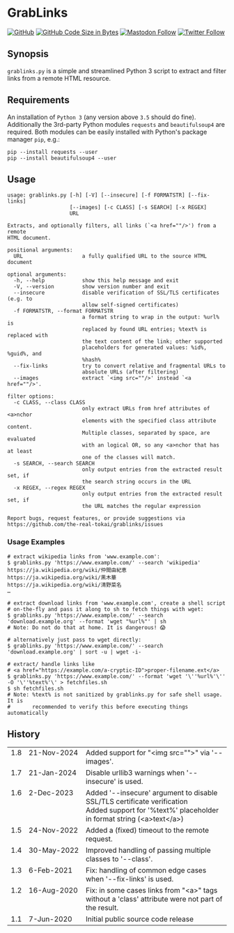 # GrabLinks

[![GitHub](https://img.shields.io/github/license/the-real-tokai/grablinks?color=green&label=License&style=flat)](https://github.com/the-real-tokai/grablinks/blob/master/LICENSE)
[![GitHub Code Size in Bytes](https://img.shields.io/github/languages/code-size/the-real-tokai/grablinks?label=Code%20Size&style=flat)](https://github.com/the-real-tokai/grablinks/)
[![Mastodon Follow](https://img.shields.io/badge/mastodon-follow?id=109326414755382704&server=https%3A%2F%2Fsocial.anoxinon.de&color=blue&label=Follow%20%40binaryriot&style=flat)](https://social.anoxinon.de/@binaryriot)
[![Twitter Follow](https://img.shields.io/badge/twitter-follow?user=binaryriot&color=blue&label=Follow%20%40binaryriot&style=flat)](https://twitter.com/binaryriot)

## Synopsis

`grablinks.py` is a simple and streamlined Python 3 script to extract and filter links from a remote HTML resource.

## Requirements

An installation of `Python 3` (any version above `3.5` should do fine). Additionally the 3rd-party Python modules `requests`
and `beautifulsoup4` are required. Both modules can be easily installed with Python's package manager `pip`, e.g.:

``` shell
pip --install requests --user
pip --install beautifulsoup4 --user
```

## Usage

```
usage: grablinks.py [-h] [-V] [--insecure] [-f FORMATSTR] [--fix-links]
                    [--images] [-c CLASS] [-s SEARCH] [-x REGEX]
                    URL

Extracts, and optionally filters, all links (`<a href=""/>') from a remote
HTML document.

positional arguments:
  URL                   a fully qualified URL to the source HTML document

optional arguments:
  -h, --help            show this help message and exit
  -V, --version         show version number and exit
  --insecure            disable verification of SSL/TLS certificates (e.g. to
                        allow self-signed certificates)
  -f FORMATSTR, --format FORMATSTR
                        a format string to wrap in the output: %url% is
                        replaced by found URL entries; %text% is replaced with
                        the text content of the link; other supported
                        placeholders for generated values: %id%, %guid%, and
                        %hash%
  --fix-links           try to convert relative and fragmental URLs to
                        absolute URLs (after filtering)
  --images              extract `<img src=""/>' instead `<a href=""/>'.

filter options:
  -c CLASS, --class CLASS
                        only extract URLs from href attributes of <a>nchor
                        elements with the specified class attribute content.
                        Multiple classes, separated by space, are evaluated
                        with an logical OR, so any <a>nchor that has at least
                        one of the classes will match.
  -s SEARCH, --search SEARCH
                        only output entries from the extracted result set, if
                        the search string occurs in the URL
  -x REGEX, --regex REGEX
                        only output entries from the extracted result set, if
                        the URL matches the regular expression

Report bugs, request features, or provide suggestions via
https://github.com/the-real-tokai/grablinks/issues
```

### Usage Examples

```shell
# extract wikipedia links from 'www.example.com':
$ grablinks.py 'https://www.example.com/' --search 'wikipedia'
https://ja.wikipedia.org/wiki/仲間由紀恵
https://ja.wikipedia.org/wiki/黒木華
https://ja.wikipedia.org/wiki/清野菜名
…
```

```shell
# extract download links from 'www.example.com', create a shell script
# on-the-fly and pass it along to sh to fetch things with wget:
$ grablinks.py 'https://www.example.com/' --search 'download.example.org' --format 'wget "%url%"' | sh
# Note: Do not do that at home. It is dangerous! 😱
```

```shell
# alternatively just pass to wget directly:
$ grablinks.py 'https://www.example.com/' --search 'download.example.org' | sort -u | wget -i-
```

```shell
# extract/ handle links like
# <a href="https://example.com/a-cryptic-ID">proper-filename.ext</a>
$ grablinks.py 'https://www.example.com/' --format 'wget '\''%url%'\'' -O '\''%text%'\' > fetchfiles.sh
$ sh fetchfiles.sh
# Note: %text% is not sanitized by grablinks.py for safe shell usage. It is
#       recommended to verify this before executing things automatically
```

## History

<table>
	<tr>
		<td valign=top>1.8</td>
		<td valign=top nowrap>21-Nov-2024</td>
		<td>Added support for "&lt;img src=&quot;&quot;&gt;" via '--images'.</td>
	</tr>
	<tr>
		<td valign=top>1.7</td>
		<td valign=top nowrap>21-Jan-2024</td>
		<td>
			Disable urllib3 warnings when '--insecure' is used.
		</td>
	</tr>
	<tr>
		<td valign=top>1.6</td>
		<td valign=top nowrap>2-Dec-2023</td>
		<td>
			Added '--insecure' argument to disable SSL/TLS certificate verification<br>
			Added support for '%text%' placeholder in format string (&lt;a&gt;text&lt;/a&gt;)
		</td>
	</tr>
	<tr>
		<td valign=top>1.5</td>
		<td valign=top nowrap>24-Nov-2022</td>
		<td>Added a (fixed) timeout to the remote request.</td>
	</tr>
	<tr>
		<td valign=top>1.4</td>
		<td valign=top nowrap>30-May-2022</td>
		<td>Improved handling of passing multiple classes to '--class'.</td>
	</tr>
	<tr>
		<td valign=top>1.3</td>
		<td valign=top nowrap>6-Feb-2021</td>
		<td>Fix: handling of common edge cases when '--fix-links' is used.</td>
	</tr>
	<tr>
		<td valign=top>1.2</td>
		<td valign=top nowrap>16-Aug-2020</td>
		<td>Fix: in some cases links from "&lt;a&gt;" tags without a 'class' attribute were not part of the result.</td>
	</tr>
	<tr>
		<td valign=top>1.1</td>
		<td valign=top nowrap>7-Jun-2020</td>
		<td>Initial public source code release</td>
	</tr>
</table>
